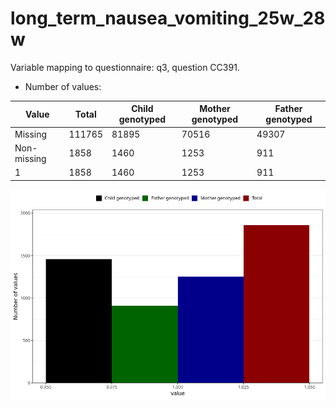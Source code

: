 # long_term_nausea_vomiting_25w_28w
Variable mapping to questionnaire: q3, question CC391.
- Number of values:

| Value | Total | Child genotyped | Mother genotyped | Father genotyped |
| ----- | ----- | --------------- | ---------------- | ---------------- |
| Missing | 111765 | 81895 | 70516 | 49307 |
| Non-missing | 1858 | 1460 | 1253 | 911 |
| 1 | 1858 | 1460 | 1253 | 911 |



![](long_term_nausea_vomiting_25w_28w_n.png)



